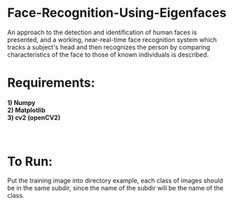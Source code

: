 



# Face-Recognition-Using-Eigenfaces
An approach to the detection and identification of human faces is presented, and a working, near-real-time face recognition system which tracks a subject's head and then recognizes the person by comparing characteristics of the face to those of known individuals is described.

# Requirements:

<h4>1) Numpy</br>
2) Matplotlib</br>
3) cv2 (openCV2)</br>
</h4>
</br>


<h1> To Run:</h1>

Put the training image into directory example, each class of images should be in the same subdir, since the name of the subdir will be the name of the class.




